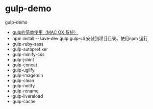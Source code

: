 # gulp-demo
gulp-demo
* [gulp的简单使用（MAC OX 系统）](https://blog.csdn.net/songchunmin_/article/details/51690572)
* npm install --save-dev gulp gulp-cli 安装到项目目录。使用npm 运行
* gulp-ruby-sass 
* gulp-autoprefixer
* gulp-minify-css 
* gulp-jshint
* gulp-concat
* gulp-uglify
* gulp-imagemin 
* gulp-clean
* gulp-notify 
* gulp-rename
* gulp-livereload 
* gulp-cache 